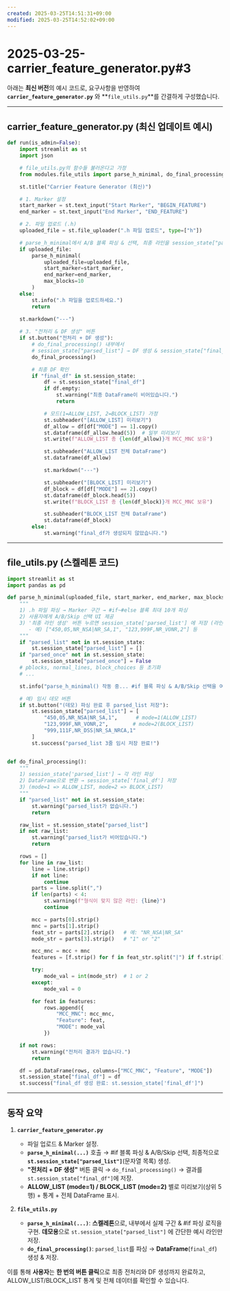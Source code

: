 ```yaml
---
created: 2025-03-25T14:51:31+09:00
modified: 2025-03-25T14:52:02+09:00
---
```


# 2025-03-25-carrier_feature_generator.py#3

아래는 **최신 버전**의 예시 코드로, 요구사항을 반영하여 **`carrier_feature_generator.py`** 와 **`file_utils.py`**를 간결하게 구성했습니다.

---

## **carrier_feature_generator.py** (최신 업데이트 예시)
```python
def run(is_admin=False):
    import streamlit as st
    import json

    # file_utils.py의 함수들 불러온다고 가정
    from modules.file_utils import parse_h_minimal, do_final_processing

    st.title("Carrier Feature Generator (최신)")

    # 1. Marker 설정
    start_marker = st.text_input("Start Marker", "BEGIN_FEATURE")
    end_marker = st.text_input("End Marker", "END_FEATURE")

    # 2. 파일 업로드 (.h)
    uploaded_file = st.file_uploader(".h 파일 업로드", type=["h"])

    # parse_h_minimal에서 A/B 블록 파싱 & 선택, 최종 라인을 session_state["parsed_list"]에 저장
    if uploaded_file:
        parse_h_minimal(
            uploaded_file=uploaded_file,
            start_marker=start_marker,
            end_marker=end_marker,
            max_blocks=10
        )
    else:
        st.info(".h 파일을 업로드하세요.")
        return

    st.markdown("---")
    
    # 3. "전처리 & DF 생성" 버튼
    if st.button("전처리 + DF 생성"):
        # do_final_processing() 내부에서
        # session_state["parsed_list"] → DF 생성 & session_state["final_df"] 저장
        do_final_processing()

        # 최종 DF 확인
        if "final_df" in st.session_state:
            df = st.session_state["final_df"]
            if df.empty:
                st.warning("최종 DataFrame이 비어있습니다.")
                return

            # 모드(1=ALLOW_LIST, 2=BLOCK_LIST) 가정
            st.subheader("[ALLOW_LIST] 미리보기")
            df_allow = df[df["MODE"] == 1].copy()
            st.dataframe(df_allow.head(5))  # 일부 미리보기
            st.write(f"ALLOW_LIST 총 {len(df_allow)}개 MCC_MNC 보유")

            st.subheader("ALLOW_LIST 전체 DataFrame")
            st.dataframe(df_allow)

            st.markdown("---")

            st.subheader("[BLOCK_LIST] 미리보기")
            df_block = df[df["MODE"] == 2].copy()
            st.dataframe(df_block.head(5))
            st.write(f"BLOCK_LIST 총 {len(df_block)}개 MCC_MNC 보유")

            st.subheader("BLOCK_LIST 전체 DataFrame")
            st.dataframe(df_block)
        else:
            st.warning("final_df가 생성되지 않았습니다.")
```

---

## **file_utils.py** (스켈레톤 코드)

```python
import streamlit as st
import pandas as pd

def parse_h_minimal(uploaded_file, start_marker, end_marker, max_blocks=10):
    """
    1) .h 파일 파싱 → Marker 구간 → #if~#else 블록 최대 10개 파싱
    2) 사용자에게 A/B/Skip 선택 UI 제공
    3) '최종 라인 생성' 버튼 누르면 session_state['parsed_list'] 에 저장 (라인별)
       - 예) ["450,05,NR_NSA|NR_SA,1", "123,999F,NR_VONR,2"] 등
    """
    if "parsed_list" not in st.session_state:
        st.session_state["parsed_list"] = []
    if "parsed_once" not in st.session_state:
        st.session_state["parsed_once"] = False
    # pblocks, normal_lines, block_choices 등 초기화
    # ...

    st.info("parse_h_minimal() 작동 중... #if 블록 파싱 & A/B/Skip 선택을 여기서 구현")

    # 예) 임시 데모 버튼
    if st.button("(데모) 파싱 완료 후 parsed_list 저장"):
        st.session_state["parsed_list"] = [
            "450,05,NR_NSA|NR_SA,1",      # mode=1(ALLOW_LIST)
            "123,999F,NR_VONR,2",        # mode=2(BLOCK_LIST)
            "999,111F,NR_DSS|NR_SA_NRCA,1"
        ]
        st.success("parsed_list 3줄 임시 저장 완료!")


def do_final_processing():
    """
    1) session_state['parsed_list'] → 각 라인 파싱
    2) DataFrame으로 변환 → session_state['final_df'] 저장
    3) (mode=1 => ALLOW_LIST, mode=2 => BLOCK_LIST)
    """
    if "parsed_list" not in st.session_state:
        st.warning("parsed_list가 없습니다.")
        return

    raw_list = st.session_state["parsed_list"]
    if not raw_list:
        st.warning("parsed_list가 비어있습니다.")
        return

    rows = []
    for line in raw_list:
        line = line.strip()
        if not line:
            continue
        parts = line.split(",")
        if len(parts) < 4:
            st.warning(f"형식이 맞지 않은 라인: {line}")
            continue

        mcc = parts[0].strip()
        mnc = parts[1].strip()
        feat_str = parts[2].strip()   # 예: "NR_NSA|NR_SA"
        mode_str = parts[3].strip()   # "1" or "2"

        mcc_mnc = mcc + mnc
        features = [f.strip() for f in feat_str.split("|") if f.strip()]

        try:
            mode_val = int(mode_str)  # 1 or 2
        except:
            mode_val = 0

        for feat in features:
            rows.append({
                "MCC_MNC": mcc_mnc,
                "Feature": feat,
                "MODE": mode_val
            })

    if not rows:
        st.warning("전처리 결과가 없습니다.")
        return

    df = pd.DataFrame(rows, columns=["MCC_MNC", "Feature", "MODE"])
    st.session_state["final_df"] = df
    st.success("final_df 생성 완료: st.session_state['final_df']")
```

---

## 동작 요약

1. **`carrier_feature_generator.py`**  
   - 파일 업로드 & Marker 설정.  
   - **`parse_h_minimal(...)`** 호출 → #if 블록 파싱 & A/B/Skip 선택, 최종적으로 **`st.session_state["parsed_list"]`**(문자열 목록) 생성.  
   - **"전처리 + DF 생성"** 버튼 클릭 → `do_final_processing()` → 결과를 `st.session_state["final_df"]`에 저장.  
   - **ALLOW_LIST (mode=1) / BLOCK_LIST (mode=2)** 별로 미리보기(상위 5행) + 통계 + 전체 DataFrame 표시.

2. **`file_utils.py`**  
   - **`parse_h_minimal(...)`**: **스켈레톤**으로, 내부에서 실제 구간 & #if 파싱 로직을 구현. **데모용**으로 `st.session_state["parsed_list"]` 에 간단한 예시 라인만 저장.  
   - **`do_final_processing()`**: `parsed_list`를 파싱 → **DataFrame**(`final_df`) 생성 & 저장.

이를 통해 **사용자**는 **한 번의 버튼 클릭**으로 최종 전처리와 DF 생성까지 완료하고, ALLOW_LIST/BLOCK_LIST 통계 및 전체 데이터를 확인할 수 있습니다.

